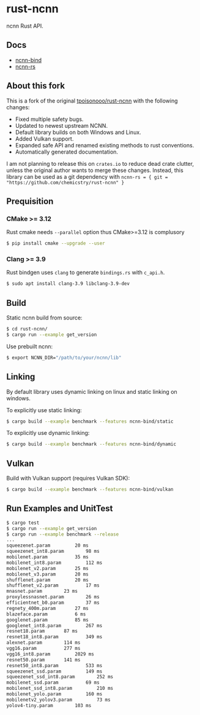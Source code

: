 # rust-ncnn

ncnn Rust API.

## Docs

- [ncnn-bind](https://chemicstry.github.io/rust-ncnn/ncnn_bind/index.html)
- [ncnn-rs](https://chemicstry.github.io/rust-ncnn/ncnn_rs/index.html)

## About this fork

This is a fork of the original [tpoisonooo/rust-ncnn](https://github.com/tpoisonooo/rust-ncnn) with the following changes:
- Fixed multiple safety bugs.
- Updated to newest upstream NCNN.
- Default library builds on both Windows and Linux.
- Added Vulkan support.
- Expanded safe API and renamed existing methods to rust conventions.
- Automatically generated documentation.

I am not planning to release this on `crates.io` to reduce dead crate clutter, unless the original author wants to merge these changes. Instead, this library can be used as a git dependency with `ncnn-rs = { git = "https://github.com/chemicstry/rust-ncnn" }`

## Prequisition

### CMake >= 3.12

Rust cmake needs `--parallel` option thus CMake>=3.12 is complusory

```bash
$ pip install cmake --upgrade --user
```

### Clang >= 3.9

Rust bindgen uses `clang` to generate `bindings.rs` with `c_api.h`.

```bash
$ sudo apt install clang-3.9 libclang-3.9-dev
```

## Build

Static ncnn build from source:
```bash
$ cd rust-ncnn/
$ cargo run --example get_version
```

Use prebuilt ncnn:
```bash
$ export NCNN_DIR="/path/to/your/ncnn/lib"
```

## Linking

By default library uses dynamic linking on linux and static linking on windows.

To explicitly use static linking:
```bash
$ cargo build --example benchmark --features ncnn-bind/static
```

To explicitly use dynamic linking:
```bash
$ cargo build --example benchmark --features ncnn-bind/dynamic
```

## Vulkan

Build with Vulkan support (requires Vulkan SDK):
```bash
$ cargo build --example benchmark --features ncnn-bind/vulkan
```

## Run Examples and UnitTest

```bash
$ cargo test
$ cargo run --example get_version
$ cargo run --example benchmark --release
...
squeezenet.param 		 20 ms
squeezenet_int8.param 		 98 ms
mobilenet.param 		 35 ms
mobilenet_int8.param 		 112 ms
mobilenet_v2.param 		 25 ms
mobilenet_v3.param 		 20 ms
shufflenet.param 		 20 ms
shufflenet_v2.param 		 17 ms
mnasnet.param 		 23 ms
proxylessnasnet.param 		 26 ms
efficientnet_b0.param 		 37 ms
regnety_400m.param 		 27 ms
blazeface.param 		 6 ms
googlenet.param 		 85 ms
googlenet_int8.param 		 267 ms
resnet18.param 		 87 ms
resnet18_int8.param 		 349 ms
alexnet.param 		 114 ms
vgg16.param 		 277 ms
vgg16_int8.param 		 2029 ms
resnet50.param 		 141 ms
resnet50_int8.param 		 533 ms
squeezenet_ssd.param 		 149 ms
squeezenet_ssd_int8.param 		 252 ms
mobilenet_ssd.param 		 69 ms
mobilenet_ssd_int8.param 		 210 ms
mobilenet_yolo.param 		 160 ms
mobilenetv2_yolov3.param 		 73 ms
yolov4-tiny.param 		 103 ms
```
